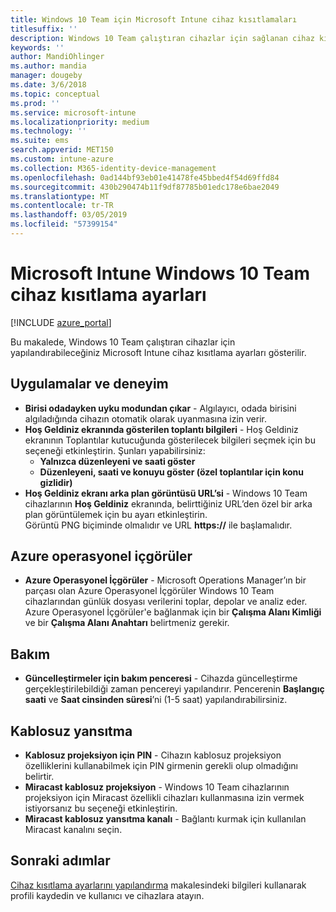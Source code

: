 ```yaml
---
title: Windows 10 Team için Microsoft Intune cihaz kısıtlamaları
titlesuffix: ''
description: Windows 10 Team çalıştıran cihazlar için sağlanan cihaz kısıtlamaları hakkında bilgi edinin.
keywords: ''
author: MandiOhlinger
ms.author: mandia
manager: dougeby
ms.date: 3/6/2018
ms.topic: conceptual
ms.prod: ''
ms.service: microsoft-intune
ms.localizationpriority: medium
ms.technology: ''
ms.suite: ems
search.appverid: MET150
ms.custom: intune-azure
ms.collection: M365-identity-device-management
ms.openlocfilehash: 0ad144bf93eb01e41478fe45bbed4f54d69ffd84
ms.sourcegitcommit: 430b290474b11f9df87785b01edc178e6bae2049
ms.translationtype: MT
ms.contentlocale: tr-TR
ms.lasthandoff: 03/05/2019
ms.locfileid: "57399154"
---
```

# <a name="microsoft-intune-windows-10-team-device-restriction-settings"></a>Microsoft Intune Windows 10 Team cihaz kısıtlama ayarları

[!INCLUDE [azure_portal](./includes/azure_portal.md)]

Bu makalede, Windows 10 Team çalıştıran cihazlar için yapılandırabileceğiniz Microsoft Intune cihaz kısıtlama ayarları gösterilir.


## <a name="apps-and-experience"></a>Uygulamalar ve deneyim

- **Birisi odadayken uyku modundan çıkar** - Algılayıcı, odada birisini algıladığında cihazın otomatik olarak uyanmasına izin verir.
- **Hoş Geldiniz ekranında gösterilen toplantı bilgileri** - Hoş Geldiniz ekranının Toplantılar kutucuğunda gösterilecek bilgileri seçmek için bu seçeneği etkinleştirin. Şunları yapabilirsiniz:
    - **Yalnızca düzenleyeni ve saati göster**
    - **Düzenleyeni, saati ve konuyu göster (özel toplantılar için konu gizlidir)**
- **Hoş Geldiniz ekranı arka plan görüntüsü URL’si** - Windows 10 Team cihazlarının **Hoş Geldiniz** ekranında, belirttiğiniz URL’den özel bir arka plan görüntülemek için bu ayarı etkinleştirin.<br>Görüntü PNG biçiminde olmalıdır ve URL **https://** ile başlamalıdır.

## <a name="azure-operational-insights"></a>Azure operasyonel içgörüler

- **Azure Operasyonel İçgörüler** - Microsoft Operations Manager’ın bir parçası olan Azure Operasyonel İçgörüler Windows 10 Team cihazlarından günlük dosyası verilerini toplar, depolar ve analiz eder.
Azure Operasyonel İçgörüler'e bağlanmak için bir **Çalışma Alanı Kimliği** ve bir **Çalışma Alanı Anahtarı** belirtmeniz gerekir.

## <a name="maintenance"></a>Bakım

- **Güncelleştirmeler için bakım penceresi** - Cihazda güncelleştirme gerçekleştirilebildiği zaman pencereyi yapılandırır. Pencerenin **Başlangıç saati** ve **Saat cinsinden süresi**’ni (1-5 saat) yapılandırabilirsiniz.

## <a name="wireless-projection"></a>Kablosuz yansıtma

- **Kablosuz projeksiyon için PIN** - Cihazın kablosuz projeksiyon özelliklerini kullanabilmek için PIN girmenin gerekli olup olmadığını belirtir.
- **Miracast kablosuz projeksiyon** - Windows 10 Team cihazlarının projeksiyon için Miracast özellikli cihazları kullanmasına izin vermek istiyorsanız bu seçeneği etkinleştirin.
- **Miracast kablosuz yansıtma kanalı** - Bağlantı kurmak için kullanılan Miracast kanalını seçin.


## <a name="next-steps"></a>Sonraki adımlar

[Cihaz kısıtlama ayarlarını yapılandırma](device-restrictions-configure.md) makalesindeki bilgileri kullanarak profili kaydedin ve kullanıcı ve cihazlara atayın.
